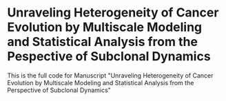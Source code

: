 # Unraveling Heterogeneity of Cancer Evolution by Multiscale Modeling and Statistical Analysis from the Pespective of Subclonal Dynamics
This is the full code for Manuscript "Unraveling Heterogeneity of Cancer Evolution by Multiscale Modeling and Statistical Analysis from the Perspective of Subclonal Dynamics"
